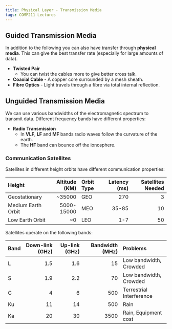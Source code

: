 ```yaml
---
title: Physical Layer - Transmission Media
tags: COMP211 Lectures
---
```

## Guided Transmission Media
In addition to the following you can also have transfer through **physical media**. This can give the best transfer rate (especially for large amounts of data).

* **Twisted Pair**
	* You can twist the cables more to give better cross talk.
* **Coaxial Cable** - A copper core surrounded by a mesh sheath.
* **Fibre Optics** - Light travels through a fibre via total internal reflection.

## Unguided Transmission Media
We can use various bandwidths of the electromagnetic spectrum to transmit data. Different frequency bands have different properties:

* **Radio Transmission**
	* In **VLF**, **LF** and **MF** bands radio waves follow the curvature of the earth.
	* The **HF** band can bounce off the ionosphere.
	
### Communication Satellites
Satellites in different height orbits have different communication properties:

| Height | Altitude (KM) | Orbit Type | Latency (ms) | Satellites Needed |
| :-- | --: | :-- | --: | --: |
| Geostationary | ~35000 | GEO | 270 | 3 |
| Medium Earth Orbit | 5000-15000 | MEO | 35-85 | 10 |
| Low Earth Orbit | ~0 | LEO | 1-7 | 50

Satellites operate on the following bands:

| Band | Down-link (GHz) | Up-link (GHz) | Bandwidth (MHz) | Problems |
| :-- | --: | --: | --: | :-- |
| L | 1.5 | 1.6 | 15 | Low bandwidth, Crowded |
| S | 1.9 | 2.2 | 70 | Low bandwidth, Crowded |
| C | 4 | 6 | 500 | Terrestrial Interference |
| Ku | 11 | 14 | 500 | Rain |
| Ka | 20 | 30 | 3500 | Rain, Equipment cost |